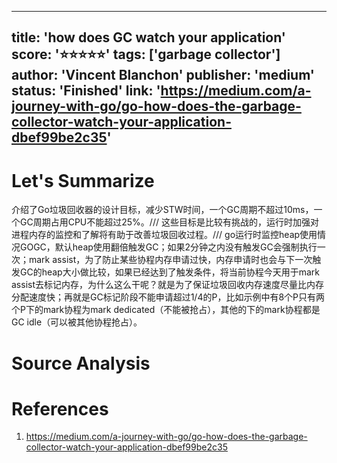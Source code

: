 
---
title: 'how does GC watch your application'
score: '⭐️⭐️⭐️⭐️⭐️'
tags: ['garbage collector']
author: 'Vincent Blanchon'
publisher: 'medium'
status: 'Finished'
link: 'https://medium.com/a-journey-with-go/go-how-does-the-garbage-collector-watch-your-application-dbef99be2c35'
---

# Let's Summarize

介绍了Go垃圾回收器的设计目标，减少STW时间，一个GC周期不超过10ms，一个GC周期占用CPU不能超过25%。/// 这些目标是比较有挑战的，运行时加强对进程内存的监控和了解将有助于改善垃圾回收过程。/// go运行时监控heap使用情况GOGC，默认heap使用翻倍触发GC；如果2分钟之内没有触发GC会强制执行一次；mark assist，为了防止某些协程内存申请过快，内存申请时也会与下一次触发GC的heap大小做比较，如果已经达到了触发条件，将当前协程今天用于mark assist去标记内存，为什么这么干呢？就是为了保证垃圾回收内存速度尽量比内存分配速度快；再就是GC标记阶段不能申请超过1/4的P，比如示例中有8个P只有两个P下的mark协程为mark dedicated（不能被抢占），其他的下的mark协程都是GC idle（可以被其他协程抢占）。

# Source Analysis



# References
1. https://medium.com/a-journey-with-go/go-how-does-the-garbage-collector-watch-your-application-dbef99be2c35
